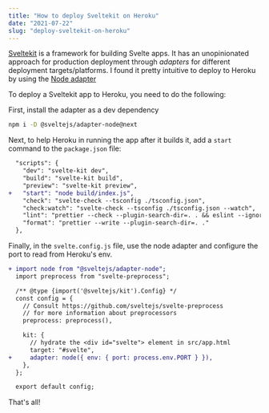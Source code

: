 ```yaml
---
title: "How to deploy Sveltekit on Heroku"
date: "2021-07-22"
slug: "deploy-sveltekit-on-heroku"
---
```


[Sveltekit](https://kit.svelte.dev/) is a framework for building Svelte apps. It has an unopinionated approach for production deployment through _adapters_ for different deployment targets/platforms. I found it pretty intuitive to deploy to Heroku by using the [Node adapter](https://github.com/sveltejs/kit/tree/master/packages/adapter-node)

To deploy a Sveltekit app to Heroku, you need to do the following:

First, install the adapter as a dev dependency

```sh
npm i -D @sveltejs/adapter-node@next
```

Next, to help Heroku in running the app after it builds it, add a `start` command to the `package.json` file:

```diff
  "scripts": {
    "dev": "svelte-kit dev",
    "build": "svelte-kit build",
    "preview": "svelte-kit preview",
+   "start": "node build/index.js",
    "check": "svelte-check --tsconfig ./tsconfig.json",
    "check:watch": "svelte-check --tsconfig ./tsconfig.json --watch",
    "lint": "prettier --check --plugin-search-dir=. . && eslint --ignore-path .gitignore .",
    "format": "prettier --write --plugin-search-dir=. ."
  },
```

Finally, in the `svelte.config.js` file, use the node adapter and configure the port to read from Heroku's env.

```diff
+ import node from "@sveltejs/adapter-node";
  import preprocess from "svelte-preprocess";

  /** @type {import('@sveltejs/kit').Config} */
  const config = {
    // Consult https://github.com/sveltejs/svelte-preprocess
    // for more information about preprocessors
    preprocess: preprocess(),

    kit: {
      // hydrate the <div id="svelte"> element in src/app.html
      target: "#svelte",
+     adapter: node({ env: { port: process.env.PORT } }),
    },
  };

  export default config;
```

That's all!
